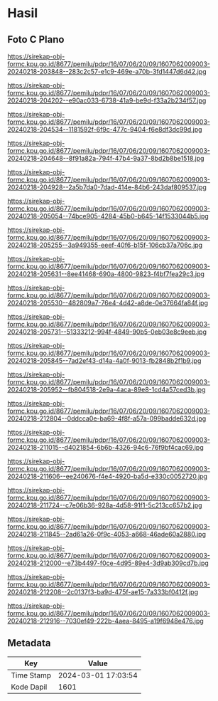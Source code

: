 # Hasil

## Foto C Plano

https://sirekap-obj-formc.kpu.go.id/8677/pemilu/pdpr/16/07/06/20/09/1607062009003-20240218-203848--283c2c57-e1c9-469e-a70b-3fd1447d6d42.jpg

https://sirekap-obj-formc.kpu.go.id/8677/pemilu/pdpr/16/07/06/20/09/1607062009003-20240218-204202--e90ac033-6738-41a9-be9d-f33a2b234f57.jpg

https://sirekap-obj-formc.kpu.go.id/8677/pemilu/pdpr/16/07/06/20/09/1607062009003-20240218-204534--1181592f-6f9c-477c-9404-f6e8df3dc99d.jpg

https://sirekap-obj-formc.kpu.go.id/8677/pemilu/pdpr/16/07/06/20/09/1607062009003-20240218-204648--8f91a82a-794f-47b4-9a37-8bd2b8be1518.jpg

https://sirekap-obj-formc.kpu.go.id/8677/pemilu/pdpr/16/07/06/20/09/1607062009003-20240218-204928--2a5b7da0-7dad-414e-84b6-243daf809537.jpg

https://sirekap-obj-formc.kpu.go.id/8677/pemilu/pdpr/16/07/06/20/09/1607062009003-20240218-205054--74bce905-4284-45b0-b645-14f1533044b5.jpg

https://sirekap-obj-formc.kpu.go.id/8677/pemilu/pdpr/16/07/06/20/09/1607062009003-20240218-205255--3a949355-eeef-40f6-b15f-106cb37a706c.jpg

https://sirekap-obj-formc.kpu.go.id/8677/pemilu/pdpr/16/07/06/20/09/1607062009003-20240218-205631--8ee41468-690a-4800-9823-f4bf7fea29c3.jpg

https://sirekap-obj-formc.kpu.go.id/8677/pemilu/pdpr/16/07/06/20/09/1607062009003-20240218-205530--482809a7-76e4-4d42-a8de-0e37664fa84f.jpg

https://sirekap-obj-formc.kpu.go.id/8677/pemilu/pdpr/16/07/06/20/09/1607062009003-20240218-205731--51333212-994f-4849-90b5-0eb03e8c9eeb.jpg

https://sirekap-obj-formc.kpu.go.id/8677/pemilu/pdpr/16/07/06/20/09/1607062009003-20240218-205845--7ad2ef43-d14a-4a0f-9013-fb2848b2f1b9.jpg

https://sirekap-obj-formc.kpu.go.id/8677/pemilu/pdpr/16/07/06/20/09/1607062009003-20240218-205952--fb804518-2e9a-4aca-89e8-1cd4a57ced3b.jpg

https://sirekap-obj-formc.kpu.go.id/8677/pemilu/pdpr/16/07/06/20/09/1607062009003-20240218-212804--0ddcca0e-ba69-4f8f-a57a-099badde632d.jpg

https://sirekap-obj-formc.kpu.go.id/8677/pemilu/pdpr/16/07/06/20/09/1607062009003-20240218-211015--d4021854-6b6b-4326-94c6-76f9bf4cac69.jpg

https://sirekap-obj-formc.kpu.go.id/8677/pemilu/pdpr/16/07/06/20/09/1607062009003-20240218-211606--ee240676-f4e4-4920-ba5d-e330c0052720.jpg

https://sirekap-obj-formc.kpu.go.id/8677/pemilu/pdpr/16/07/06/20/09/1607062009003-20240218-211724--c7e06b36-928a-4d58-91f1-5c213cc657b2.jpg

https://sirekap-obj-formc.kpu.go.id/8677/pemilu/pdpr/16/07/06/20/09/1607062009003-20240218-211845--2ad61a26-0f9c-4053-a668-46ade60a2880.jpg

https://sirekap-obj-formc.kpu.go.id/8677/pemilu/pdpr/16/07/06/20/09/1607062009003-20240218-212000--e73b4497-f0ce-4d95-89e4-3d9ab309cd7b.jpg

https://sirekap-obj-formc.kpu.go.id/8677/pemilu/pdpr/16/07/06/20/09/1607062009003-20240218-212208--2c0137f3-ba9d-475f-ae15-7a333bf0412f.jpg

https://sirekap-obj-formc.kpu.go.id/8677/pemilu/pdpr/16/07/06/20/09/1607062009003-20240218-212916--7030ef49-222b-4aea-8495-a19f6948e476.jpg


## Metadata

| Key        | Value               |
| ---------- | ------------------- |
| Time Stamp | 2024-03-01 17:03:54 |
| Kode Dapil | 1601                |



